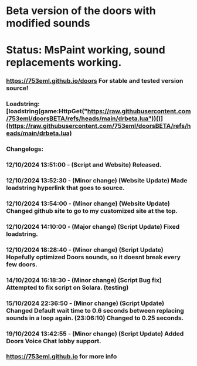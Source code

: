 # Beta version of the doors with modified sounds

# Status: MsPaint working, sound replacements working.

### https://753eml.github.io/doors For stable and tested version source!

### Loadstring: [loadstring(game:HttpGet("https://raw.githubusercontent.com/753eml/doorsBETA/refs/heads/main/drbeta.lua"))()](https://raw.githubusercontent.com/753eml/doorsBETA/refs/heads/main/drbeta.lua)

### Changelogs:

### 12/10/2024 13:51:00 - (Script and Website) Released.

### 12/10/2024 13:52:30 - (Minor change) (Website Update) Made loadstring hyperlink that goes to source.

### 12/10/2024 13:54:00 - (Minor change) (Website Update) Changed github site to go to my customized site at the top.

### 12/10/2024 14:10:00 - (Major change) (Script Update) Fixed loadstring.

### 12/10/2024 18:28:40 - (Minor change) (Script Update) Hopefully optimized Doors sounds, so it doesnt break every few doors.

### 14/10/2024 16:18:30 - (Minor change) (Script Bug fix) Attempted to fix script on Solara. (testing)

### 15/10/2024 22:36:50 - (Minor change) (Script Update) Changed Default wait time to 0.6 seconds between replacing sounds in a loop again. (23:06:10) Changed to 0.25 seconds.

### 19/10/2024 13:42:55 - (Minor change) (Script Update) Added Doors Voice Chat lobby support.

### https://753eml.github.io for more info
